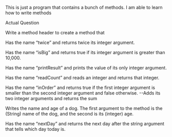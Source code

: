 This is just a program that contains a bunch of methods. I am able to learn how to write methods

Actual Question

Write a method header to create a method that

Has the name “twice” and returns twice its integer argument.

Has the name “isBig” and returns true if its integer argument is greater than 10,000.

Has the name “printResult” and prints the value of its only integer argument.

Has the name “readCount” and reads an integer and returns that integer.

Has the name “inOrder” and returns true if the first integer argument is smaller than the second integer argument and false
otherwise.
--Adds its two integer arguments and returns the sum

Writes the name and age of a dog. The first argument to the method is the (String) name of the dog, and the second is its (integer) age.

Has the name “nextDay” and returns the next day after the string argument that tells which day today is.
